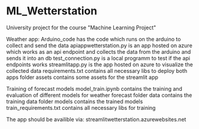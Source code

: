 # ML_Wetterstation

University project for the course "Machine Learning Project"

Weather app:
Arduino_code has the code which runs on the arduino to collect and send the data
apiappwetterstation.py is an app hosted on azure which works as an api endpoint and collects the data from the arduino and sends it into an db
test_connection.py is a local programm to test if the api endpoints works
streamlitapp.py is the app hosted on azure to visualize the collected data
requirements.txt contains all necessary libs to deploy both apps
folder assets contains some assets for the streamlit app

Training of forecast models
model_train.ipynb contains the training and evaluation of different models for weather forecast
folder data contains the training data
folder models contains the trained models
train_requirements.txt contains all necessary libs for training

The app should be availible via: streamlitwetterstation.azurewebsites.net
